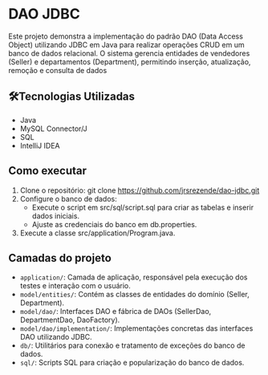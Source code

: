 # DAO JDBC

 Este projeto demonstra a implementação do padrão DAO (Data Access Object) utilizando JDBC em Java para realizar operações CRUD em um banco de dados relacional. O sistema gerencia entidades de vendedores (Seller) e departamentos (Department), permitindo inserção, atualização, remoção e consulta de dados

## 🛠Tecnologias Utilizadas

 - Java
 - MySQL Connector/J
 - SQL 
 - IntelliJ IDEA

## Como executar
 1. Clone o repositório: git clone https://github.com/jrsrezende/dao-jdbc.git
 2. Configure o banco de dados:
     - Execute o script em src/sql/script.sql para criar as tabelas e inserir dados iniciais.
     - Ajuste as credenciais do banco em db.properties.
 4. Execute a classe src/application/Program.java.

## Camadas do projeto
 - `application/`: Camada de aplicação, responsável pela execução dos testes e interação com o usuário.
 - `model/entities/`: Contém as classes de entidades do domínio (Seller, Department).
 - `model/dao/`: Interfaces DAO e fábrica de DAOs (SellerDao, DepartmentDao, DaoFactory).
 - `model/dao/implementation/`: Implementações concretas das interfaces DAO utilizando JDBC.
 - `db/`: Utilitários para conexão e tratamento de exceções do banco de dados.
 - `sql/`: Scripts SQL para criação e popularização do banco de dados.
